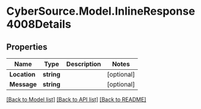 # CyberSource.Model.InlineResponse4008Details
## Properties

Name | Type | Description | Notes
------------ | ------------- | ------------- | -------------
**Location** | **string** |  | [optional] 
**Message** | **string** |  | [optional] 

[[Back to Model list]](../README.md#documentation-for-models) [[Back to API list]](../README.md#documentation-for-api-endpoints) [[Back to README]](../README.md)

